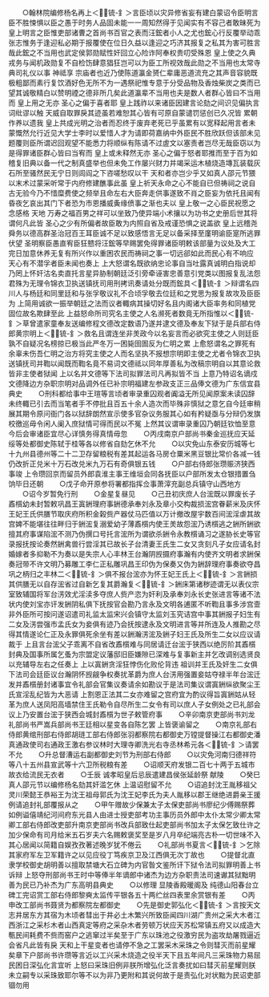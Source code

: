 <!-- { "loadSidebar": true } -->
　　○翰林院编修杨名再上＜锍-釒＞言臣顷以灾异修省妄有建白蒙诏令臣明言臣不胜悚惧以臣之愚于时务人品固未能一一周知然得于见闻实有不容己者敢昧死为  皇上明言之臣惟吏部诸曹之首尚书百官之表而汪鋐者小人之尤也鋐心行反覆举动乖张志惟务于逢迎私必期于报覆使在位日久益以逢迎之巧济其报复之私其为害可胜言哉此鋐之不当用也武定侯郭勋赋性奸回立心险诈阿奉权贵叨受殊恩  皇上使之久典戎务与闻机政勋复不自检饬肆意猖狂岂可以为臣工所视效哉此勋之不当用也太常寺典司礼仪以事  神祗享  宗庙者也近乃使陈道瀛金赟仁辈庸恶道流充之其声音容貌既极粗鄙而素行复饮酒好色无所不为一遇祭祀惟专意于分受品物及香烛柴炭之类而已望其诚敬精白以赞明禋之德非所几矣此道瀛辈不当用也夫是数人者群心皆曰不当用而  皇上用之无亦  圣心之偏于喜者耶  皇上践祚以来诸臣因建言论劾之间识见偏执言词纰谬以触  天威自取罪戾其迹虽若难恕其心皆有可原自蒙谴罚惩创已久况皆  累朝作养以遗我  皇上共成光明之治者而忍终于废弃老死已乎虽累有以宽释起用言者未蒙慨然允行近见大学士李时以爱惜人才为请即荷嘉纳中外臣民不胜欣跃但该部未见题覆则臣所谓迟回观望不能悉力将顺纵有陈请不过虗文以塞责者岂尽无哉臣窃以为是得罪诸臣群心皆曰当宥而  皇上或未释然无亦  圣心之偏于怒者耶推而至于百为如稽复旧典以备一代之制真盛举也但未免工作屡兴财力并竭采运木植烧造塼瓦装载灰石所至骚然民无宁日则闾阎之下咨嗟愁叹以干  天和者亦岂少乎又如真人邵元节猥以末术过蒙采听常于内府修建醮事此虽  皇上祈天永命之心不能自已但祷祠之说自古无验今乃不惜糜费使之频举且命左右大臣奔走供事遂致不肖之臣妄为依托且闻有昏夜乞哀出其门下者恐为市恩播威夤缘偾事之渐也夫以  皇上敬一之心臣民祝愿之念感格  天地  万寿之福百男之祥可以坐致乃使异端小术攘以为功书之史册后世其将谓何凡此皆  圣心之少有所偏者故臣敢为内照自省及戒谨恐惧之说盖欲  皇上远稽尧舜务以德高群圣治冠百王耳臣诚不足以致感悟言无足以备采择至廑明谕臣寔所逃罪伏望  圣明察臣愚直宥臣狂戆将汪鋐等早赐罢免得罪诸臣明敕该部量为议处及大工完日加意休养无复有所兴作以重困农民而祷祠之事一切远郤如此而民心有不响应  天心有不潜孚者臣未闻也奏上  上大怒谓名既欲纳忠论事自当吐露真诚明白指说却乃罔上怀奸沽名卖直托言星异胁制朝廷泛引旁牵诬害忠善意引党类以图报复乱法怨君殊为无理令锦衣卫执送镇抚司用刑拷讯奏请处分既而鋐具＜锍-釒＞辩谓名四川人与杨廷和同里廷和与张孚敬议礼不合顷孚敬去位廷和之党思为报复故攻及臣臣为  上简用诚欲一振举朝廷之法而议者輙病其操切好名且内阁诸大臣率务和同植党固位故名欺肆至此  上益怒命所司究名主使之人名濒死者数竟无所指惟以＜锍-釒＞草曾遣家童奉友送编修程文德改定数语乃遂并逮文德及奉友下狱于是兵部右侍郎黄宗明上＜锍-釒＞救名且谓连坐非羙政今以名妄言而必欲究主使之人则廷臣孰不自疑况名榜掠已极当此严冬万一困毙囹圄反为仁明之累  上愈怒谓名之罪死有余辜未伤吾仁明之治方将究主使之人而名坚执不报想宗明即主使之尤者令锦衣卫执送镇抚司并鞫以闻既而鞫名竟不易词文德祗以同年厚善私为改稿宗明自以其意论救皆非主使者狱闻  上以名并文德等下法司拟罪法司凡再拟皆不当  上意乃特诏名谪戍文德降边方杂职宗明对品调外任已补宗明福建左参政支正三品俸文德为广东信宜县典史
　　○刑科都给事中王瑄等言顷者审录重囚观者阗溢无所见闻原案未读囚辞未终輙已引去而当笔者手不停批且百五十余人造次而毕殊非慎狱之意乞自今廷审稍展其期令原问衙门各以狱辞朗然宣示使多官杂议务服其心如有矜疑亟与分辩仍发旗校徼巡毋令闲人阑入庶狱情可得而民以不冤  上然其议谓审录重囚乃朝廷钦恤至意今后会审诸臣宜尽心详慎务得真情毋忽
　　○丙戌南京户部尚书秦金巡抚应天延绥等处都御史陈轼于桂等各以修省自劾乞休不允
　　○以灾免山东泰安历城等七十九州县德州等二十二卫存留粮税有差其起运各马房仓粟米黑豆银比常价各减一钱仍改折正兑米十万石改兑米九万石有奇俱银五钱
　　○户部右侍郎张瓒赈济狭西事竣  上令瓒回京而留员外郎袁淮主事王维垣会同各抚臣以户部所发太仓银措置刍饷毕日还朝
　　○戊子命开原参将署都指挥佥事萧滓充副总兵镇守山西地方
　　○诏今岁暂免行刑
　　○金星复昼见
　　○己丑初庆庶人台浤既以罪废长子鼒櫍幼未封暂敕巩昌王寘銂理府事銂德承奉刘永及章小交构裁损浤宫眷薪米及庆怀王妃王氏供膳节取庆府所积金榖赀产器仗马匹值以万计撤改屋宇数百间浤淫虐其故宫婢不能堪往往畔归于銂浤复溺爱幼子薄鼒櫍内使王羙故怨浤乃诱櫍逃之銂所銂欲擅其府事谋陷浤不测乃伪撰口号托言浤所为谓欲杀銂令永教櫍诵习之遂胁长史等官录报抚按论奏然銂禽兽行尝淫其已故长子台清妻王氏生二女又贪刻凡子女应请名封婚嫁者多抑勒不为奏以是失宗人心丰林王台瀚阴觊摄府事瀚有内使齐文明者求銂保奏冠带不许文明乃募雕工李仁正私雕巩昌王印伪为保奏又伪为銂辞理府事奏欲夺昌巩之柄归之丰林二＜锍-釒＞俱不报台浤亦为怀王妃王氏上＜锍-釒＞言銂损其供膳无以自存浤省过自新乞复其爵瀚复＜锍-釒＞銂床第诸秽迹谓无以表仪宗室致辅国将军台淓效尤淫渎多夺庶人赀产恣为奸利及承奉刘永长史张进言等诸不法状内使刘宝亦讦发銂阴私俱下抚按官会勘乃言永及文明各逋匿不听鞫且事多涉宫壸非外臣所可按问遂诏遣司礼监太监宋兴会镇守太监刘玉究诘宫中事其銂报子妇生有二女及淓尝强市孟氏女为妾俱有迹乃会抚按逮永及文明进言等并所连及人推勘之尽得其情遂论仁正及永罪俱死余坐有差以銂瀚淓浤及銂子妇王氏及所生二女以应议请裁于  上且言台浤父子乖离不自省改鼒櫍难与同居请迁台浤于狭西以绝厉阶其鼒櫍封典及国事所属乞蚤为宗盟定议藩邸旧臣嫌隙已深难与复事新主并乞改调别选贤良以充辅导左右之任奏上  上以寘銂贪淫狂悖伤化败伦背违  祖训并王氏及奸生二女俱下法司会廷臣议台瀚阴怀觊觎争权奏扰革爵为庶人台淓用强置妾姑夺禄半年台浤迁发并鼒櫍册封诸事宜令礼部会官集议奏请余如勘议于是法司集议谓寘銂纵欲聚尘王氏宣淫乱纪皆为大恶请  上割恩正法其二女亦难留之宫府宜为酌议得旨寘銂姑从轻革为庶人送凤阳高墙禁住王氏勒令自尽所生二女令有司以庶人子女例处之已礼部会议上乃安置台浤于狭西会城封鼒櫍为世子敕管府事
　　○辛卯南京吏部尚书刘龙礼部尚书严嵩兵部尚书王廷相以星变各自陈乞罢  上皆褒谕留之
　　○南京礼部右侍郎黄绾刑部右侍郎胡琏工部右侍郎张羽都察院右都御史万镗提督操江右都御史潘真通政使司右通政王激右参议林时大理寺卿洗光右寺丞林希元各＜锍-釒＞请罢不允
　　○升总督漕运右副都御史刘节为刑部右侍郎
　　○以灾免河南归德祥符等八十五州县宣武等十六卫所税粮有差
　　○诏顺天府发银二百七十两于五城市故衣给流民无衣者
　　○壬辰  诚孝昭皇后忌辰遣建昌侯张延龄祭  献陵
　　○癸巳真人邵元节以编修杨名劾其奸滥乞休  上温诏慰留不允
　　○诏追封沈王胤移祖父灵川荣懿王恭裕王为沈王祖母郭氏为沈王妃李氏为夫人胤移以郡王继绝进爵亲王援例请追封礼部覆报从之
　　○甲午赠故少保兼太子太保吏部尚书廖纪少傅赐祭葬如例谥僖靖纪河间府东光县人由进士授吏部考功主事历员外郎中太仆太常少卿太常卿工部右侍郎改吏部升南京吏部尚书改兵部致仕起吏部尚书加太子太保乞致仕许之加少保命有司月给米五石岁夫六名赐敕褒奖至是岁八月卒纪端亮古朴一切世味不入其心居闻以简籍自娱孜孜著述晚岁犹不倦云
　　○礼部尚书夏言＜锍-釒＞乞除其家府军左卫军籍许之以见应役丁笃疾京卫及江西俱无次丁故也
　　○提督北直隶学校御史胡明善以擅取禁塘大石立碑为内官昝文鉴所讦下狱令法司拟罪明善上书诉辩  上怒夺刑部尚书王时中等俸半年谪郎中诸杰为边方杂职责法司速谳其狱黜明善为民已乃补杰为广东高明县典史
　　○以修理  显陵香殿暖阁及  纯德山阳春台立碑工完诏赏工部右侍郎黎奭太监传平银各五十两纻丝四表里余赏银有差
　　○丙申改工部尚书聂贤为都察院左都御史
　　○先是御史郭弘化＜锍-釒＞言按天文志井居东方其宿为木顷者彗出于井必土木繁兴所致臣闻四川湖广贵州之采大木者江西浙江之采杉木者山西真定等府之采杂木者劳顿万状应天苏松常镇五府又以成造大甎民间耗费不赀而窑户之逃窜过半矣至于广东以珠池之役激穷民为盗攻劫屠戮逼近会省凡此皆有戾  天和上干星变者也请停不急之工罢采木采珠之令则彗灭而前星耀矣章下户部尚书许瓒等言近以工兴采木烧造之役半天下且五年间凡三采珠物力易屈民困日深弘化言宜听  上怒曰采珠旧例非朕所增弘化泛言奏扰如曰彗灭前星耀则朕未立嗣专以采珠致耶尔等不以为非乃更附和其说何故于是责弘化对状黜为民诏吏部锢勿用
